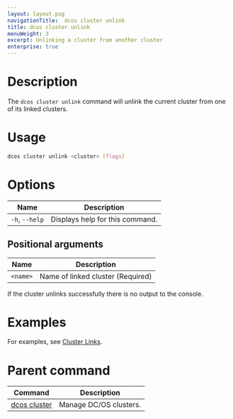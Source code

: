 ```yaml
---
layout: layout.pug
navigationTitle:  dcos cluster unlink
title: dcos cluster unlink
menuWeight: 3
excerpt: Unlinking a cluster from another cluster
enterprise: true
---
```


# Description
The `dcos cluster unlink` command will unlink the current cluster from one of its linked clusters.

# Usage

```bash
dcos cluster unlink <cluster> [flags]
```
# Options

| Name | Description |
|---------|-------------|
| `-h`, `--help`     |  Displays help for this command. |


## Positional arguments

| Name |  Description |
|---------|-------------|
| `<name>`   | Name of linked cluster (Required) |

If the cluster unlinks successfully there is no output to the console.


# Examples
For examples, see [Cluster Links](/1.12/administering-clusters/multiple-clusters/cluster-links/).

# Parent command

| Command | Description |
|---------|-------------|
| [dcos cluster](/1.12/cli/command-reference/dcos-cluster/) | Manage DC/OS clusters. |
